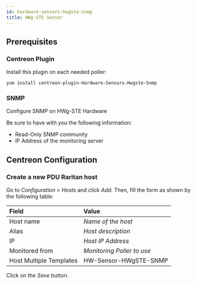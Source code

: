 ```yaml
---
id: hardware-sensors-hwgste-snmp
title: HWg-STE Sensor
---
```


## Prerequisites

### Centreon Plugin

Install this plugin on each needed poller:

``` shell
yum install centreon-plugin-Hardware-Sensors-Hwgste-Snmp
```

### SNMP

Configure SNMP on HWg-STE Hardware

Be sure to have with you the following information:

  - Read-Only SNMP community
  - IP Address of the monitoring server

## Centreon Configuration

### Create a new PDU Raritan host

Go to *Configuration \> Hosts* and click *Add*. Then, fill the form as shown by
the following table:

| Field                                | Value                      |
| :----------------------------------- | :------------------------- |
| Host name                            | *Name of the host*         |
| Alias                                | *Host description*         |
| IP                                   | *Host IP Address*          |
| Monitored from                       | *Monitoring Poller to use* |
| Host Multiple Templates              | HW-Sensor-HWgSTE-SNMP      |

Click on the *Save* button.
